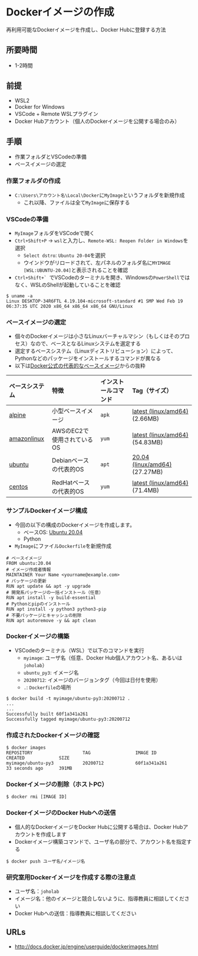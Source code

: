 # Dockerイメージの作成

再利用可能なDockerイメージを作成し、Docker Hubに登録する方法

## 所要時間

- 1-2時間

## 前提

- WSL2
- Docker for Windows
- VSCode + Remote WSLプラグイン
- Docker Hubアカウント（個人のDockerイメージを公開する場合のみ）

## 手順

- 作業フォルダとVSCodeの準備
- ベースイメージの選定

### 作業フォルダの作成

- `C:\Users\アカウント名\Local\Docker`に`MyImage`というフォルダを新規作成
  - これ以降、ファイルは全て`MyImage`に保存する
  
### VSCodeの準備

- `MyImage`フォルダをVSCodeで開く
- `Ctrl+Shift+P` → `wsl`と入力し、`Remote-WSL: Reopen Folder in Windows`を選択
  - `Select dstro`: `Ubuntu 20-04`を選択
  - ウインドウがリロードされて、左パネルのフォルダ名に`MYIMAGE [WSL:UBUNTU-20.04]`と表示されることを確認
- ``Ctrl+Shift+` ``でVSCodeのターミナルを開き、Windowsの`PowerShell`ではなく、WSLのShellが起動していることを確認

```
$ uname -a
Linux DESKTOP-34R6FTL 4.19.104-microsoft-standard #1 SMP Wed Feb 19 06:37:35 UTC 2020 x86_64 x86_64 x86_64 GNU/Linux
```

### ベースイメージの選定

- 個々のDockerイメージは小さなLinuxバーチャルマシン（もしくはそのプロセス）なので、ベースとなるLinuxシステムを選定する
- 選定するベースシステム（Linuxディストリビューション）によって、Pythonなどのパッケージをインストールするコマンドが異なる
- 以下は[Docker公式の代表的なベースイメージ](https://hub.docker.com/search?q=&type=image&image_filter=official&category=os)からの抜粋

|ベースシステム|特徴|インストールコマンド|Tag（サイズ）|
|:--|:--|:--|:--|
|[alpine](https://hub.docker.com/_/alpine)|小型ベースイメージ|`apk`|[latest (linux/amd64)](https://hub.docker.com/_/alpine?tab=tags&name=latest) (2.66MB)|
|[amazonlinux](https://hub.docker.com/_/amazonlinux)|AWSのEC2で使用されているOS|`yum`|[latest (linux/amd64)](https://hub.docker.com/_/amazonlinux?tab=tags&page=1&name=latest) (54.83MB)|
|[ubuntu](https://hub.docker.com/_/ubuntu)|Debianベースの代表的OS|`apt`|[20.04 (linux/amd64)](https://hub.docker.com/_/ubuntu?tab=tags&name=20.04) (27.27MB)|
|[centos](https://hub.docker.com/_/centos)|RedHatベースの代表的OS|`yum`|[latest (linux/amd64)](https://hub.docker.com/_/centos?tab=tags&page=1&name=centos8) (71.4MB)|

### サンプルDockerイメージ構成

- 今回の以下の構成のDockerイメージを作成します。
  - ベースOS: [Ubuntu 20.04](https://hub.docker.com/_/ubuntu?tab=tags&name=20.04)
  - Python
- `MyImage`にファイル`Dockerfile`を新規作成

```
# ベースイメージ
FROM ubuntu:20.04
# イメージ作成者情報
MAINTAINER Your Name <yourname@example.com>
# パッケージの更新
RUN apt update && apt -y upgrade
# 開発系パッケージの一括インストール（任意）
RUN apt install -y build-essential
# Pythonとpipのインストール
RUN apt install -y python3 python3-pip
# 不要パッケージとキャッシュの削除
RUN apt autoremove -y && apt clean
```

### Dockerイメージの構築

- VSCodeのターミナル（WSL）で以下のコマンドを実行
  - `myimage`: ユーザ名（任意、Docker Hub個人アカウント名、あるいは`joholab`）
  - `ubuntu_py3`: イメージ名
  - `20200712`: イメージのバージョンタグ（今回は日付を使用）
  - `.`: `Dockerfile`の場所

```
$ docker build -t myimage/ubuntu-py3:20200712 .
...
...
Successfully built 60f1a341a261
Successfully tagged myimage/ubuntu-py3:20200712
```

### 作成されたDockerイメージの確認

```
$ docker images
REPOSITORY                   TAG                 IMAGE ID            CREATED             SIZE
myimage/ubuntu-py3           20200712            60f1a341a261        33 seconds ago      391MB
```

### Dockerイメージの削除（ホストPC）

```
$ docker rmi [IMAGE ID]
```

### DockerイメージのDocker Hubへの送信

- 個人的なDockerイメージをDocker Hubに公開する場合は、Docker Hubアカウントを作成します
- Dockerイメージ構築コマンドで、ユーザ名の部分で、アカウント名を指定する

```
$ docker push ユーザ名/イメージ名
```

### 研究室用Dockerイメージを作成する際の注意点

- ユーザ名：`joholab`
- イメージ名：他のイメージと競合しないように、指導教員に相談してください
- Docker Hubへの送信：指導教員に相談してください

## URLs

- http://docs.docker.jp/engine/userguide/dockerimages.html
